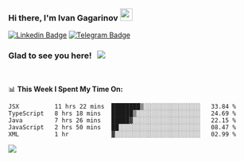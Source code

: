 ### Hi there, I'm Ivan Gagarinov <img src="https://media.giphy.com/media/hvRJCLFzcasrR4ia7z/giphy.gif" width="25px">

[![Linkedin Badge](https://img.shields.io/badge/-LinkedIn-0e76a8?style=flat-square&logo=Linkedin&logoColor=white)](https://linkedin.com/in/ivan-gagarinov-142ba3141/)
[![Telegram Badge](https://img.shields.io/badge/-Telegram-0088cc?style=flat-square&logo=Telegram&logoColor=white)](https://t.me/igagarinov)

### Glad to see you here! &nbsp; ![](https://visitor-badge.glitch.me/badge?page_id=dzencot.dzencot)

</br>

📊 **This Week I Spent My Time On:**
<!--START_SECTION:waka-->
```text
JSX          11 hrs 22 mins  ████████▒░░░░░░░░░░░░░░░░   33.84 % 
TypeScript   8 hrs 18 mins   ██████▒░░░░░░░░░░░░░░░░░░   24.69 % 
Java         7 hrs 26 mins   █████▓░░░░░░░░░░░░░░░░░░░   22.15 % 
JavaScript   2 hrs 50 mins   ██░░░░░░░░░░░░░░░░░░░░░░░   08.47 % 
XML          1 hr            ▓░░░░░░░░░░░░░░░░░░░░░░░░   02.99 % 
```
<!--END_SECTION:waka-->

[![](https://github-readme-stats.vercel.app/api?username=dzencot&theme=gruvbox)](https://github.com/dzencot)

